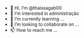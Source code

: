- 👋 Hi, I’m @thaissagab00
- 👀 I’m interested in administração
- 🌱 I’m currently learning ...
- 💞️ I’m looking to collaborate on ...
- 📫 How to reach me ...

<!---
thaissagab00/thaissagab00 is a ✨ special ✨ repository because its `README.md` (this file) appears on your GitHub profile.
You can click the Preview link to take a look at your changes.
--->
